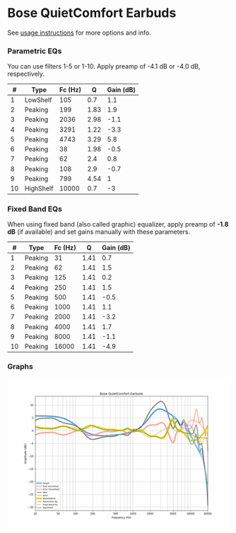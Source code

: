 # Bose QuietComfort Earbuds
See [usage instructions](https://github.com/jaakkopasanen/AutoEq#usage) for more options and info.

### Parametric EQs
You can use filters 1-5 or 1-10. Apply preamp of -4.1 dB or -4.0 dB, respectively.

|   # | Type      |   Fc (Hz) |    Q |   Gain (dB) |
|-----|-----------|-----------|------|-------------|
|   1 | LowShelf  |       105 | 0.7  |         1.1 |
|   2 | Peaking   |       199 | 1.83 |         1.9 |
|   3 | Peaking   |      2036 | 2.98 |        -1.1 |
|   4 | Peaking   |      3291 | 1.22 |        -3.3 |
|   5 | Peaking   |      4743 | 3.29 |         5.8 |
|   6 | Peaking   |        38 | 1.98 |        -0.5 |
|   7 | Peaking   |        62 | 2.4  |         0.8 |
|   8 | Peaking   |       108 | 2.9  |        -0.7 |
|   9 | Peaking   |       799 | 4.54 |         1   |
|  10 | HighShelf |     10000 | 0.7  |        -3   |

### Fixed Band EQs
When using fixed band (also called graphic) equalizer, apply preamp of **-1.8 dB** (if available) and set gains manually with these parameters.

|   # | Type    |   Fc (Hz) |    Q |   Gain (dB) |
|-----|---------|-----------|------|-------------|
|   1 | Peaking |        31 | 1.41 |         0.7 |
|   2 | Peaking |        62 | 1.41 |         1.5 |
|   3 | Peaking |       125 | 1.41 |         0.2 |
|   4 | Peaking |       250 | 1.41 |         1.5 |
|   5 | Peaking |       500 | 1.41 |        -0.5 |
|   6 | Peaking |      1000 | 1.41 |         1.1 |
|   7 | Peaking |      2000 | 1.41 |        -3.2 |
|   8 | Peaking |      4000 | 1.41 |         1.7 |
|   9 | Peaking |      8000 | 1.41 |        -1.1 |
|  10 | Peaking |     16000 | 1.41 |        -4.9 |

### Graphs
![](./Bose%20QuietComfort%20Earbuds.png)
